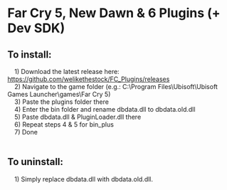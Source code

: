 # Far Cry 5, New Dawn & 6 Plugins (+ Dev SDK)

## To install:<br />
&nbsp;&nbsp;&nbsp;&nbsp;1) Download the latest release here: https://github.com/welikethestock/FC_Plugins/releases<br />
&nbsp;&nbsp;&nbsp;&nbsp;2) Navigate to the game folder (e.g.: C:\Program Files\Ubisoft\Ubisoft Games Launcher\games\Far Cry 5)<br />
&nbsp;&nbsp;&nbsp;&nbsp;3) Paste the plugins folder there<br />
&nbsp;&nbsp;&nbsp;&nbsp;4) Enter the bin folder and rename dbdata.dll to dbdata.old.dll<br />
&nbsp;&nbsp;&nbsp;&nbsp;5) Paste dbdata.dll & PluginLoader.dll there<br />
&nbsp;&nbsp;&nbsp;&nbsp;6) Repeat steps 4 & 5 for bin_plus<br />
&nbsp;&nbsp;&nbsp;&nbsp;7) Done<br />
<br />
## To uninstall:<br />
&nbsp;&nbsp;&nbsp;&nbsp;1) Simply replace dbdata.dll with dbdata.old.dll.